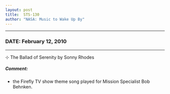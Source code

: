 ```yaml
---
layout: post
title:  STS-130
author: "NASA: Music to Wake Up By"
---
```


----
### DATE: February 12, 2010
----
⊹ The Ballad of Serenity by Sonny Rhodes

##### Comment:
* the Firefly TV show theme song played for Mission Specialist Bob Behnken.
